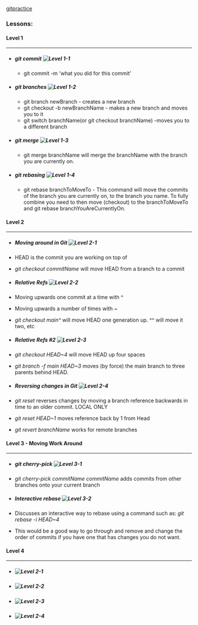 [gitpractice](https://learngitbranching.js.org/)


### Lessons:

#### Level 1
___
* ##### git commit  ![Level 1-1](img/git-level-01-01.png)
    * git commit -m 'what you did for this commit'

* ##### git branches  ![Level 1-2](img/git-level-01-02.png)
    * git branch newBranch - creates a new branch
    * git checkout -b newBranchName - makes a new branch and moves you to it
    * git switch branchName(or git checkout branchName) -moves you to a different branch

* ##### git merge ![Level 1-3](img/git-level-01-03.png)
    * git merge branchName will merge the branchName with the branch you are currently on.

 * ##### git rebasing ![Level 1-4](img/git-level-01-04.png)
    * git rebase branchToMoveTo  - This command will move the commits of the branch you are currently on, to the branch you name. To fully combine you need to then move (checkout) to the branchToMoveTo and git rebase branchYouAreCurrentlyOn. 

#### Level 2
___
* ##### Moving around in Git  ![Level 2-1](img/git-level-02-01.png)
* HEAD is the commit you are working on top of
* *git checkout commitName* will move HEAD from a branch to a commit

* ##### Relative Refs  ![Level 2-2](img/git-level-02-02.png)
* Moving upwards one commit at a time with ^
* Moving upwards a number of times with ~<num>
* *git checkout main^* will move HEAD one generation up. ^^ will move it two, etc

* ##### Relative Refs #2  ![Level 2-3](img/git-level-02-03.png)
* *git checkout HEAD~4* will move HEAD up four spaces
* *git branch -f main HEAD~3*  moves (by force) the main branch to three parents behind HEAD.

* ##### Reversing changes in Git  ![Level 2-4](img/git-level-02-04.png)
* *git reset* reverses changes by moving a branch reference backwards in time to an older commit. LOCAL ONLY
* *git reset HEAD~1* moves reference back by 1 from Head
* *git revert branchName* works for remote branches


#### Level 3 - Moving Work Around
___
* #####  git cherry-pick ![Level 3-1](img/git-level-03-01.png)
* *git cherry-pick commitName commitName* adds commits from other branches onto your current branch


* #####  Interactive rebase ![Level 3-2](img/git-level-03-02.png)
* Discusses an interactive way to rebase using a command such as: *git rebase -i HEAD~4*
* This would be a good way to go through and remove and change the order of commits if you have one that has changes you do not want. 



#### Level 4
___
* #####  ![Level 2-1](img/git-level-02-01.png)
* #####  ![Level 2-2](img/git-level-02-02.png)
* #####  ![Level 2-3](img/git-level-02-03.png)
* #####  ![Level 2-4](img/git-level-02-04.png)